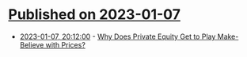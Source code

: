# [Published on 2023-01-07](index.md)

* [2023-01-07, 20:12:00](https://news.ycombinator.com/item?id=34292166) - [Why Does Private Equity Get to Play Make-Believe with Prices?](https://www.institutionalinvestor.com/article/b1h9csrci656v4/Why-Does-Private-Equity-Get-to-Play-Make-Believe-With-Prices)
